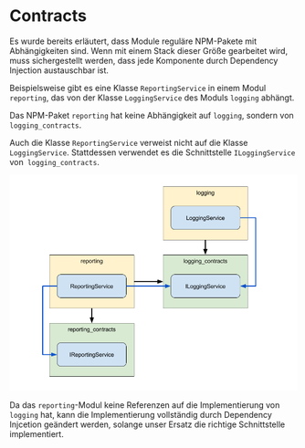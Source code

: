 # Contracts

Es wurde bereits erläutert, dass Module reguläre NPM-Pakete mit Abhängigkeiten
sind. Wenn mit einem Stack dieser Größe gearbeitet wird, muss sichergestellt
werden, dass jede Komponente durch Dependency Injection austauschbar ist.

Beispielsweise gibt es eine Klasse `ReportingService` in einem Modul
`reporting`, das von der Klasse `LoggingService` des Moduls `logging` abhängt.

Das NPM-Paket `reporting` hat keine Abhängigkeit auf `logging`, sondern von `logging_contracts`.

Auch die Klasse `ReportingService` verweist nicht auf die Klasse
`LoggingService`. Stattdessen verwendet es die Schnittstelle `ILoggingService`
von` logging_contracts`.

![Contract](images/contracts.png)

Da das `reporting`-Modul keine Referenzen auf die Implementierung von `logging` hat, kann die
Implementierung vollständig durch Dependency Injcetion geändert werden, solange
unser Ersatz die richtige Schnittstelle implementiert.
